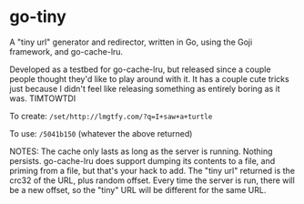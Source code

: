 # go-tiny

A "tiny url" generator and redirector, written in Go, using the Goji framework, and go-cache-lru. 

Developed as a testbed for go-cache-lru, but released since a couple people thought they'd like to play around with it. 
It has a couple cute tricks just because I didn't feel like releasing something as entirely boring as it was. TIMTOWTDI

 To create: `/set/http://lmgtfy.com/?q=I+saw+a+turtle`

 To use: `/5041b150`  (whatever the above returned)

NOTES: The cache only lasts as long as the server is running. Nothing persists. go-cache-lru does support dumping its 
contents to a file, and priming from a file, but that's your hack to add. The "tiny url" returned is the crc32 of the 
URL, plus random offset. Every time the server is run, there will be a new offset, so the "tiny" URL will be different 
for the same URL.
